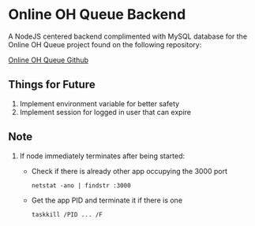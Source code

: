 # Online OH Queue Backend
A NodeJS centered backend complimented with MySQL database for the Online
OH Queue project found on the following repository:

[Online OH Queue Github](https://github.com/Nicmatt-15/Online-OH-Queue)

## Things for Future
1. Implement environment variable for better safety
2. Implement session for logged in user that can expire

## Note
1. If node immediately terminates after being started:

    - Check if there is already other app occupying the 3000 port
        ```
        netstat -ano | findstr :3000
        ```

    - Get the app PID and terminate it if there is one
        ```
        taskkill /PID ... /F
        ```